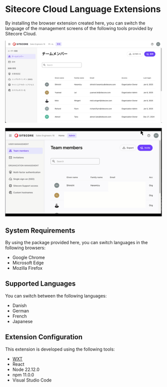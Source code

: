 # Sitecore Cloud Language Extensions

By installing the browser extension created here, you can switch the language of the management screens of the following tools provided by Sitecore Cloud.

![Screenshot 1](/docs/assets/sclx01.png)

![Screenshot 2](/docs/assets/sclx02.gif)

## System Requirements

By using the package provided here, you can switch languages in the following browsers:

- Google Chrome
- Microsoft Edge
- Mozilla Firefox

## Supported Languages

You can switch between the following languages:

- Danish
- German
- French
- Japanese

## Extension Configuration

This extension is developed using the following tools:

- [WXT](https://wtx.dev)
- React
- Node 22.12.0
- npm 11.0.0
- Visual Studio Code
